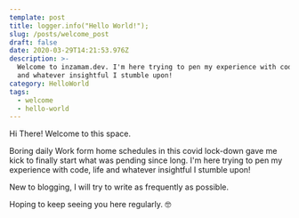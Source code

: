 ```yaml
---
template: post
title: logger.info("Hello World!");
slug: /posts/welcome_post
draft: false
date: 2020-03-29T14:21:53.976Z
description: >-
  Welcome to inzamam.dev. I'm here trying to pen my experience with code, life
  and whatever insightful I stumble upon!
category: HelloWorld
tags:
  - welcome
  - hello-world
---
```

Hi There! Welcome to this space.

Boring daily Work form home schedules in this covid lock-down gave me kick to finally start what was pending since long. I'm here trying to pen my experience with code, life and whatever insightful I stumble upon!

New to blogging, I will try to write as frequently as possible. 

Hoping to keep seeing you here regularly. 🤓
